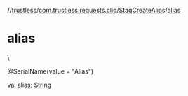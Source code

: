 //[trustless](../../../index.md)/[com.trustless.requests.cliq](../index.md)/[StaqCreateAlias](index.md)/[alias](alias.md)

# alias

\

@SerialName(value = &quot;Alias&quot;)

val [alias](alias.md): [String](https://kotlinlang.org/api/latest/jvm/stdlib/kotlin/-string/index.html)
